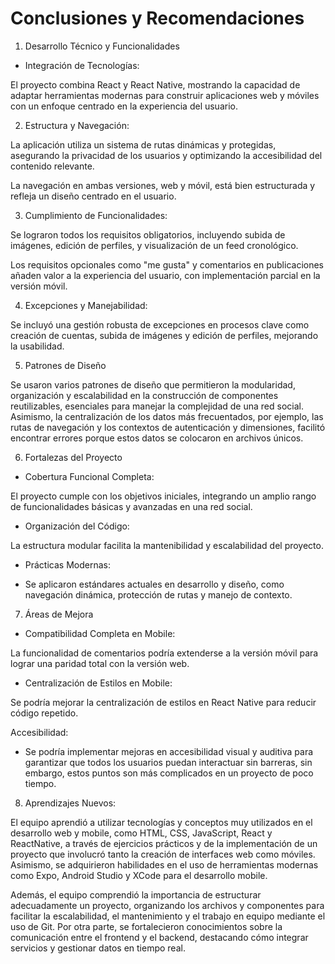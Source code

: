 # Conclusiones y Recomendaciones

1. Desarrollo Técnico y Funcionalidades

- Integración de Tecnologías:

El proyecto combina React y React Native, mostrando la capacidad de adaptar herramientas modernas para construir aplicaciones web y móviles con un enfoque centrado en la experiencia del usuario.

2. Estructura y Navegación:

La aplicación utiliza un sistema de rutas dinámicas y protegidas, asegurando la privacidad de los usuarios y optimizando la accesibilidad del contenido relevante.

La navegación en ambas versiones, web y móvil, está bien estructurada y refleja un diseño centrado en el usuario.

3. Cumplimiento de Funcionalidades:

Se lograron todos los requisitos obligatorios, incluyendo subida de imágenes, edición de perfiles, y visualización de un feed cronológico.

Los requisitos opcionales como "me gusta" y comentarios en publicaciones añaden valor a la experiencia del usuario, con implementación parcial en la versión móvil.

4. Excepciones y Manejabilidad:

Se incluyó una gestión robusta de excepciones en procesos clave como creación de cuentas, subida de imágenes y edición de perfiles, mejorando la usabilidad.

5. Patrones de Diseño

Se usaron varios patrones de diseño que permitieron la modularidad, organización y escalabilidad en la construcción de componentes reutilizables, esenciales para manejar la complejidad de una red social. Asimismo, la centralización de los datos más frecuentados, por ejemplo, las rutas de navegación y los contextos de autenticación y dimensiones, facilitó encontrar errores porque estos datos se colocaron en archivos únicos.

6. Fortalezas del Proyecto

- Cobertura Funcional Completa:

El proyecto cumple con los objetivos iniciales, integrando un amplio rango de funcionalidades básicas y avanzadas en una red social.

- Organización del Código:

La estructura modular facilita la mantenibilidad y escalabilidad del proyecto.

- Prácticas Modernas:

- Se aplicaron estándares actuales en desarrollo y diseño, como navegación dinámica, protección de rutas y manejo de contexto.

7. Áreas de Mejora

- Compatibilidad Completa en Mobile:

La funcionalidad de comentarios podría extenderse a la versión móvil para lograr una paridad total con la versión web.

- Centralización de Estilos en Mobile:

Se podría mejorar la centralización de estilos en React Native para reducir código repetido.

Accesibilidad:

- Se podría implementar mejoras en accesibilidad visual y auditiva para garantizar que todos los usuarios puedan interactuar sin barreras, sin embargo, estos puntos son más complicados en un proyecto de poco tiempo.

8. Aprendizajes Nuevos:

El equipo aprendió a utilizar tecnologías y conceptos muy utilizados en el desarrollo web y mobile, como HTML, CSS, JavaScript, React y ReactNative, a través de ejercicios prácticos y de la implementación de un proyecto que involucró tanto la creación de interfaces web como móviles. Asimismo, se adquirieron habilidades en el uso de herramientas modernas como Expo, Android Studio y XCode para el desarrollo mobile.

Además, el equipo comprendió la importancia de estructurar adecuadamente un proyecto, organizando los archivos y componentes para facilitar la escalabilidad, el mantenimiento y el trabajo en equipo mediante el uso de Git. Por otra parte, se fortalecieron conocimientos sobre la comunicación entre el frontend y el backend, destacando cómo integrar servicios y gestionar datos en tiempo real.